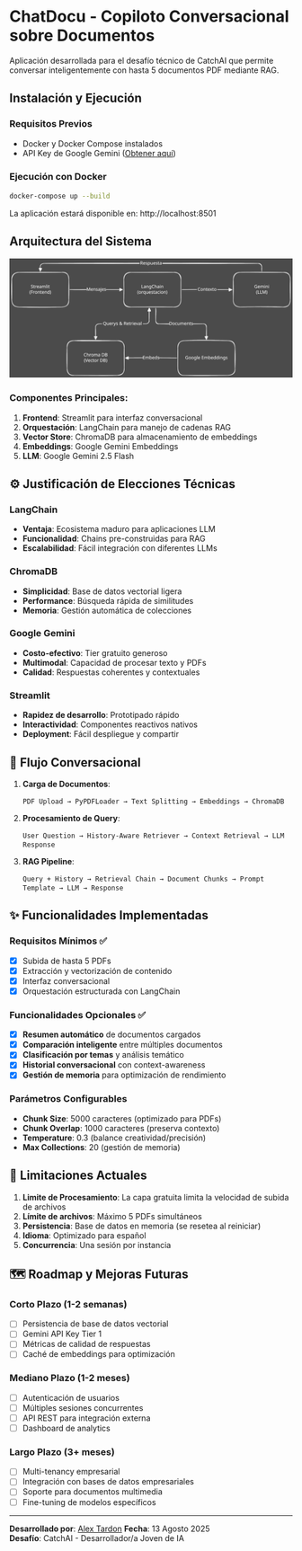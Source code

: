# ChatDocu - Copiloto Conversacional sobre Documentos

Aplicación desarrollada para el desafío técnico de CatchAI que permite conversar inteligentemente con hasta 5 documentos PDF mediante RAG.

## Instalación y Ejecución

### Requisitos Previos
- Docker y Docker Compose instalados
- API Key de Google Gemini ([Obtener aquí](https://aistudio.google.com/app/apikey))

### Ejecución con Docker
```bash
docker-compose up --build
```

La aplicación estará disponible en: http://localhost:8501

## Arquitectura del Sistema

![Arquitectura](/arquitectura.svg)

### Componentes Principales:

1. **Frontend**: Streamlit para interfaz conversacional
2. **Orquestación**: LangChain para manejo de cadenas RAG
3. **Vector Store**: ChromaDB para almacenamiento de embeddings
4. **Embeddings**: Google Gemini Embeddings
5. **LLM**: Google Gemini 2.5 Flash

## ⚙️ Justificación de Elecciones Técnicas

### LangChain
- **Ventaja**: Ecosistema maduro para aplicaciones LLM
- **Funcionalidad**: Chains pre-construidas para RAG
- **Escalabilidad**: Fácil integración con diferentes LLMs

### ChromaDB
- **Simplicidad**: Base de datos vectorial ligera
- **Performance**: Búsqueda rápida de similitudes
- **Memoria**: Gestión automática de colecciones

### Google Gemini
- **Costo-efectivo**: Tier gratuito generoso
- **Multimodal**: Capacidad de procesar texto y PDFs
- **Calidad**: Respuestas coherentes y contextuales

### Streamlit
- **Rapidez de desarrollo**: Prototipado rápido
- **Interactividad**: Componentes reactivos nativos
- **Deployment**: Fácil despliegue y compartir

## 🔄 Flujo Conversacional

1. **Carga de Documentos**:
   ```
   PDF Upload → PyPDFLoader → Text Splitting → Embeddings → ChromaDB
   ```

2. **Procesamiento de Query**:
   ```
   User Question → History-Aware Retriever → Context Retrieval → LLM Response
   ```

3. **RAG Pipeline**:
   ```
   Query + History → Retrieval Chain → Document Chunks → Prompt Template → LLM → Response
   ```

## ✨ Funcionalidades Implementadas

### Requisitos Mínimos ✅
- [x] Subida de hasta 5 PDFs
- [x] Extracción y vectorización de contenido  
- [x] Interfaz conversacional
- [x] Orquestación estructurada con LangChain

### Funcionalidades Opcionales ✅
- [x] **Resumen automático** de documentos cargados
- [x] **Comparación inteligente** entre múltiples documentos
- [x] **Clasificación por temas** y análisis temático
- [x] **Historial conversacional** con context-awareness
- [x] **Gestión de memoria** para optimización de rendimiento

### Parámetros Configurables
- **Chunk Size**: 5000 caracteres (optimizado para PDFs)
- **Chunk Overlap**: 1000 caracteres (preserva contexto)
- **Temperature**: 0.3 (balance creatividad/precisión)
- **Max Collections**: 20 (gestión de memoria)

## 🚧 Limitaciones Actuales

1. **Limite de Procesamiento**: La capa gratuita limita la velocidad de subida de archivos
2. **Límite de archivos**: Máximo 5 PDFs simultáneos
3. **Persistencia**: Base de datos en memoria (se resetea al reiniciar)
4. **Idioma**: Optimizado para español
5. **Concurrencia**: Una sesión por instancia

## 🗺️ Roadmap y Mejoras Futuras

### Corto Plazo (1-2 semanas)
- [ ] Persistencia de base de datos vectorial
- [ ] Gemini API Key Tier 1 
- [ ] Métricas de calidad de respuestas
- [ ] Caché de embeddings para optimización

### Mediano Plazo (1-2 meses)  
- [ ] Autenticación de usuarios
- [ ] Múltiples sesiones concurrentes
- [ ] API REST para integración externa
- [ ] Dashboard de analytics

### Largo Plazo (3+ meses)
- [ ] Multi-tenancy empresarial
- [ ] Integración con bases de datos empresariales
- [ ] Soporte para documentos multimedia
- [ ] Fine-tuning de modelos específicos

---

**Desarrollado por**: [Alex Tardon](https://github.com/AlexFT257)
**Fecha**: 13 Agosto 2025  
**Desafío**: CatchAI - Desarrollador/a Joven de IA